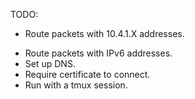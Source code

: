 TODO:
+ Route packets with 10.4.1.X addresses.
- Route packets with IPv6 addresses.
- Set up DNS.
- Require certificate to connect.
- Run with a tmux session.
